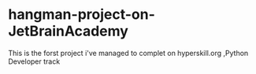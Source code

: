 # hangman-project-on-JetBrainAcademy
This is the forst project i've managed to complet on hyperskill.org ,Python Developer track 
